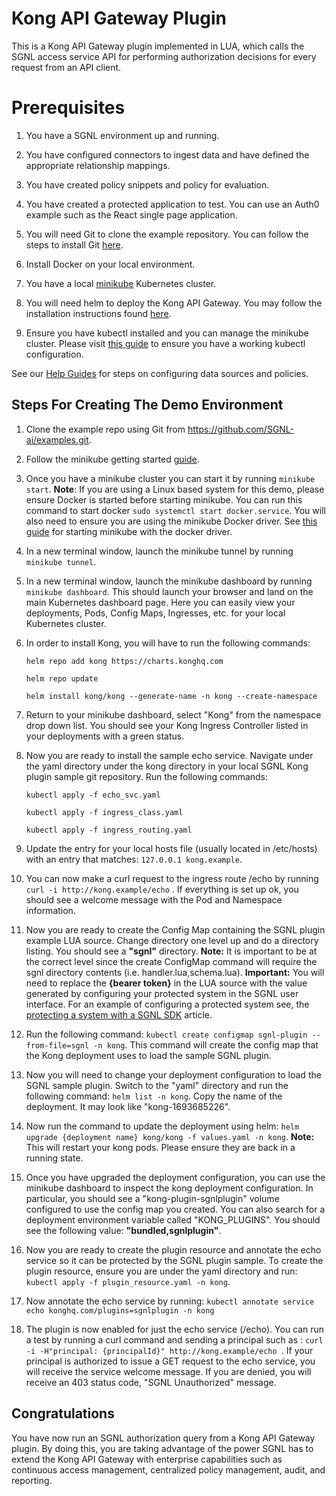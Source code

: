 # Kong API Gateway Plugin
This is a Kong API Gateway plugin implemented in LUA, which calls the SGNL access service API for performing authorization decisions for every request from an API client.


# Prerequisites

1. You have a SGNL environment up and running.
 
2. You have configured connectors to ingest data and have defined the appropriate relationship mappings.
 
3. You have created policy snippets and policy for evaluation.
 
4. You have created a protected application to test. You can use an Auth0 example such as the React single page application.
 
5. You will need Git to clone the example repository. You can follow the steps to install Git [here](https://github.com/git-guides/install-git).

6. Install Docker on your local environment.

7. You have a local [minikube](https://minikube.sigs.k8s.io/docs/) Kubernetes cluster.

8. You will need helm to deploy the Kong API Gateway. You may follow the installation instructions found [here](https://helm.sh/docs/intro/install/).

9. Ensure you have kubectl installed and you can manage the minikube cluster. Please visit [this guide](https://minikube.sigs.k8s.io/docs/handbook/kubectl/) to ensure you have a working kubectl configuration.

See our [Help Guides](https://help.sgnl.ai) for steps on configuring data sources and policies.


## Steps For Creating The Demo Environment


1. Clone the example repo using Git from https://github.com/SGNL-ai/examples.git.
2. Follow the minikube getting started [guide](https://minikube.sigs.k8s.io/docs/start/).
3. Once you have a minikube cluster you can start it by running ```minikube start```. **Note**: If you are using a Linux based system for this demo, please ensure Docker is started before starting minikube. You can run this command to start docker ```sudo systemctl start docker.service```. You will also need to ensure you are using the minikube Docker driver. See [this guide](https://minikube.sigs.k8s.io/docs/drivers/docker/) for starting minikube with the docker driver.
4. In a new terminal window, launch the minikube tunnel by running ``` minikube tunnel```.
5. In a new terminal window, launch the minikube dashboard by running ``` minikube dashboard```. This should launch your browser and land on the main Kubernetes dashboard page. Here you can easily view your deployments, Pods, Config Maps, Ingresses, etc. for your local Kubernetes cluster.
6. In order to install Kong, you will have to run the following commands:
   
   ```helm repo add kong https://charts.konghq.com```

   ```helm repo update```

   ```helm install kong/kong --generate-name -n kong --create-namespace```

7. Return to your minikube dashboard, select "Kong" from the namespace drop down list. You should see your Kong Ingress Controller listed in your deployments with a green status.
8. Now you are ready to install the sample echo service. Navigate under the yaml directory under the kong directory in your local SGNL Kong plugin sample git repository. Run the following commands:
   
    ```kubectl apply -f echo_svc.yaml ```

    ```kubectl apply -f ingress_class.yaml```

    ```kubectl apply -f ingress_routing.yaml```
9.  Update the entry for your local hosts file (usually located in /etc/hosts) with an entry that matches:
    ```127.0.0.1 kong.example```.
10. You can now make a curl request to the ingress route /echo by running ```curl -i http://kong.example/echo``` . If everything is set up ok, you should see a welcome message with the Pod and Namespace information. 
11. Now you are ready to create the Config Map containing the SGNL plugin example LUA source. Change directory one level up and do a directory listing. You should see a **"sgnl"** directory. **Note:** It is important to be at the correct level since the create ConfigMap command will require the sgnl directory contents (i.e. handler.lua,schema.lua). **Important:** You will need to replace the **{bearer token}** in the LUA source with the value generated by configuring your protected system in the SGNL user interface. For an example of configuring a protected system see, the [protecting a system with a SGNL SDK](https://help.sgnl.ai/articles/protected-systems/protected-system-sdk/) article.
12. Run the following command: ```kubectl create configmap sgnl-plugin --from-file=sgnl -n kong```. This command will create the config map that the Kong deployment uses to load the sample SGNL plugin.
13. Now you will need to change your deployment configuration to load the SGNL sample plugin. Switch to the "yaml" directory and run the following command: ```helm list -n kong```. Copy the name of the deployment. It may look like "kong-1693685226".
14. Now run the command to update the deployment using helm: ```helm upgrade {deployment name} kong/kong -f values.yaml -n kong```. **Note:** This will restart your kong pods. Please ensure they are back in a running state.
15. Once you have upgraded the deployment configuration, you can use the minikube dashboard to inspect the kong deployment configuration. In particular, you should see a "kong-plugin-sgnlplugin" volume configured to use the config map you created. You can also search for a deployment environment variable called "KONG_PLUGINS". You should see the following value: **"bundled,sgnlplugin"**.
16. Now you are ready to create the plugin resource and annotate the echo service so it can be protected by the SGNL plugin sample. To create the plugin resource, ensure you are under the yaml directory and run: ```kubectl apply -f plugin_resource.yaml -n kong```.
17. Now annotate the echo service by running: ```kubectl annotate service echo konghq.com/plugins=sgnlplugin -n kong```
18. The plugin is now enabled for just the echo service (/echo). You can run a test by running a curl command and sending a principal such as : ```curl -i -H"principal: {principalId}" http://kong.example/echo ```. If your principal is authorized to issue a GET request to the echo service, you will receive the service welcome message. If you are denied, you will receive an 403 status code, "SGNL Unauthorized" message.


## Congratulations
You have now run an SGNL authorization query from a Kong API Gateway plugin. By doing this, you are taking advantage of the power SGNL has to extend the Kong API Gateway with enterprise capabilities such as continuous access management, centralized policy management, audit, and reporting.



